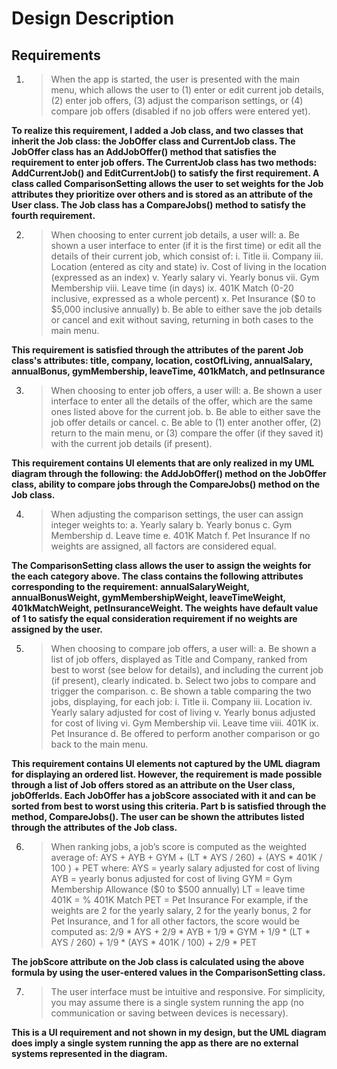 # Design Description
## Requirements
1. >When the app is started, the user is presented with the main menu, which allows the user to (1) enter or edit current job details, (2) enter job offers, (3) adjust the comparison settings, or (4) compare job offers (disabled if no job offers were entered yet).  

**To realize this requirement, I added a Job class, and two classes that inherit the Job class: the JobOffer class and CurrentJob class. The JobOffer class has an AddJobOffer() method that satisfies the requirement to enter job offers. The CurrentJob class has two methods: AddCurrentJob() and EditCurrentJob() to satisfy the first requirement. A class called ComparisonSetting allows the user to set weights for the Job attributes they prioritize over others and is stored as an attribute of the User class. The Job class has a CompareJobs() method to satisfy the fourth requirement.**

2. >When choosing to enter current job details, a user will:
    a. Be shown a user interface to enter (if it is the first time) or edit all the details of their current job, which consist of:
        i. Title
        ii. Company
        iii. Location (entered as city and state)
        iv. Cost of living in the location (expressed as an index)
        v. Yearly salary 
        vi. Yearly bonus 
        vii. Gym Membership
        viii. Leave time (in days)
        ix. 401K Match (0-20 inclusive, expressed as a whole percent)
        x. Pet Insurance ($0 to $5,000 inclusive annually)
    b. Be able to either save the job details or cancel and exit without saving, returning in both cases to the main menu.

**This requirement is satisfied through the attributes of the parent Job class's attributes: title, company, location, costOfLiving, annualSalary, annualBonus, gymMembership, leaveTime, 401kMatch, and petInsurance**

3. >When choosing to enter job offers, a user will:
    a. Be shown a user interface to enter all the details of the offer, which are the same ones listed above for the current job.
    b. Be able to either save the job offer details or cancel.
    c. Be able to (1) enter another offer, (2) return to the main menu, or (3) compare the offer (if they saved it) with the current job details (if present).

**This requirement contains UI elements that are only realized in my UML diagram through the following: the AddJobOffer() method on the JobOffer class, ability to compare jobs through the CompareJobs() method on the Job class.**

4. >When adjusting the comparison settings, the user can assign integer weights to:
    a. Yearly salary
    b. Yearly bonus
    c. Gym Membership
    d. Leave time
    e. 401K Match
    f. Pet Insurance
If no weights are assigned, all factors are considered equal.

**The ComparisonSetting class allows the user to assign the weights for the each category above. The class contains the following attributes corresponding to the requirement: annualSalaryWeight, annualBonusWeight, gymMembershipWeight, leaveTimeWeight, 401kMatchWeight, petInsuranceWeight. The weights have default value of 1 to satisfy the equal consideration requirement if no weights are assigned by the user.**

5. >When choosing to compare job offers, a user will:
    a. Be shown a list of job offers, displayed as Title and Company, ranked from best to worst (see below for details), and including the current job (if present), clearly indicated.
    b. Select two jobs to compare and trigger the comparison.
    c. Be shown a table comparing the two jobs, displaying, for each job:
        i. Title
        ii. Company
        iii. Location 
        iv. Yearly salary adjusted for cost of living
        v. Yearly bonus adjusted for cost of living
        vi. Gym Membership
        vii. Leave time
        viii. 401K 
        ix. Pet Insurance
    d. Be offered to perform another comparison or go back to the main menu.

**This requirement contains UI elements not captured by the UML diagram for displaying an ordered list. However, the requirement is made possible through a list of Job offers stored as an attribute on the User class, jobOfferIds. Each JobOffer has a jobScore associated with it and can be sorted from best to worst using this criteria. Part b is satisfied through the method, CompareJobs(). The user can be shown the attributes listed through the attributes of the Job class.**

6. >When ranking jobs, a job’s score is computed as the weighted average of:
    AYS + AYB + GYM + (LT * AYS / 260) + (AYS * 401K / 100 ) + PET
    where:
    AYS = yearly salary adjusted for cost of living
    AYB = yearly bonus adjusted for cost of living
    GYM = Gym Membership Allowance ($0 to $500 annually)
        LT = leave time
        401K = % 401K Match 
        PET = Pet Insurance 
        For example, if the weights are 2 for the yearly salary, 2 for the yearly bonus, 2 for Pet Insurance, and 1 for all other factors, the score would be computed as:
        2/9 * AYS + 2/9 * AYB + 1/9 * GYM + 1/9 * (LT * AYS / 260) + 1/9 * (AYS * 401K / 100) + 2/9 * PET

**The jobScore attribute on the Job class is calculated using the above formula by using the user-entered values in the ComparisonSetting class.**

7. >The user interface must be intuitive and responsive.
For simplicity, you may assume there is a single system running the app (no communication or saving between devices is necessary).

**This is a UI requirement and not shown in my design, but the UML diagram does imply a single system running the app as there are no external systems represented in the diagram.**